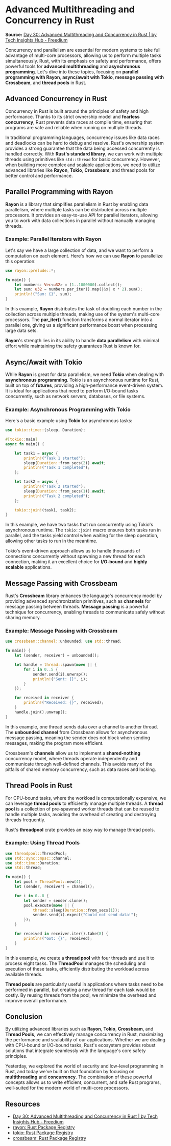 # Advanced Multithreading and Concurrency in Rust

**Source:** [Day 30: Advanced Multithreading and Concurrency in Rust | by Tech Insights Hub - Freedium](https://freedium.cfd/https://blog.cubed.run/day-30-advanced-multithreading-and-concurrency-in-rust-b3ef6780198e)

Concurrency and parallelism are essential for modern systems to take full advantage of multi-core processors, allowing us to perform multiple tasks simultaneously. Rust, with its emphasis on safety and performance, offers powerful tools for **advanced multithreading** and **asynchronous programming**. Let's dive into these topics, focusing on **parallel programming with Rayon**, **async/await with Tokio**, **message passing with Crossbeam**, and **thread pools** in Rust.

## Advanced Concurrency in Rust

Concurrency in Rust is built around the principles of safety and high performance. Thanks to its strict ownership model and **fearless concurrency**, Rust prevents data races at compile time, ensuring that programs are safe and reliable when running on multiple threads.

In traditional programming languages, concurrency issues like data races and deadlocks can be hard to debug and resolve. Rust's ownership system provides a strong guarantee that the data being accessed concurrently is handled correctly. With **Rust's standard library**, we can work with multiple threads using primitives like `std::thread` for basic concurrency. However, when building more complex and scalable applications, we need to utilize advanced libraries like **Rayon**, **Tokio**, **Crossbeam**, and thread pools for better control and performance.

## Parallel Programming with Rayon

**Rayon** is a library that simplifies parallelism in Rust by enabling data parallelism, where multiple tasks can be distributed across multiple processors. It provides an easy-to-use API for parallel iterators, allowing you to work with data collections in parallel without manually managing threads.

### Example: Parallel Iterators with Rayon

Let's say we have a large collection of data, and we want to perform a computation on each element. Here's how we can use **Rayon** to parallelize this operation:

```rust
use rayon::prelude::*;

fn main() {
    let numbers: Vec<u32> = (1..1000000).collect();
    let sum: u32 = numbers.par_iter().map(|&x| x * 2).sum();
    println!("Sum: {}", sum);
}
```

In this example, **Rayon** distributes the task of doubling each number in the collection across multiple threads, making use of the system's multi-core processors. The **par\_iter()** function transforms a normal iterator into a parallel one, giving us a significant performance boost when processing large data sets.

**Rayon**'s strength lies in its ability to handle **data parallelism** with minimal effort while maintaining the safety guarantees Rust is known for.

## Async/Await with Tokio

While **Rayon** is great for data parallelism, we need **Tokio** when dealing with **asynchronous programming**. Tokio is an asynchronous runtime for Rust, built on top of **futures**, providing a high-performance event-driven system. It is ideal for applications that need to perform I/O-bound tasks concurrently, such as network servers, databases, or file systems.

### Example: Asynchronous Programming with Tokio

Here's a basic example using **Tokio** for asynchronous tasks:

```rust
use tokio::time::{sleep, Duration};

#[tokio::main]
async fn main() {

    let task1 = async {
        println!("Task 1 started");
        sleep(Duration::from_secs(2)).await;
        println!("Task 1 completed");
    };

    let task2 = async {
        println!("Task 2 started");
        sleep(Duration::from_secs(1)).await;
        println!("Task 2 completed");
    };

    tokio::join!(task1, task2);
}
```

In this example, we have two tasks that run concurrently using Tokio's asynchronous runtime. The `tokio::join!` macro ensures both tasks run in parallel, and the tasks yield control when waiting for the sleep operation, allowing other tasks to run in the meantime.

Tokio's event-driven approach allows us to handle thousands of connections concurrently without spawning a new thread for each connection, making it an excellent choice for **I/O-bound** and **highly scalable** applications.

## Message Passing with Crossbeam

Rust's **Crossbeam** library enhances the language's concurrency model by providing advanced synchronization primitives, such as **channels** for message passing between threads. **Message passing** is a powerful technique for concurrency, enabling threads to communicate safely without sharing memory.

### Example: Message Passing with Crossbeam

```rust
use crossbeam::channel::unbounded; use std::thread;

fn main() {
    let (sender, receiver) = unbounded();

    let handle = thread::spawn(move || {
        for i in 0..5 {
            sender.send(i).unwrap();
            println!("Sent: {}", i);
        }
    });

    for received in receiver {
        println!("Received: {}", received);
    }
    handle.join().unwrap();
}
```

In this example, one thread sends data over a channel to another thread. The **unbounded channel** from Crossbeam allows for asynchronous message passing, meaning the sender does not block when sending messages, making the program more efficient.

Crossbeam's **channels** allow us to implement a **shared-nothing** concurrency model, where threads operate independently and communicate through well-defined channels. This avoids many of the pitfalls of shared memory concurrency, such as data races and locking.

## Thread Pools in Rust

For CPU-bound tasks, where the workload is computationally expensive, we can leverage **thread pools** to efficiently manage multiple threads. A **thread pool** is a collection of pre-spawned worker threads that can be reused to handle multiple tasks, avoiding the overhead of creating and destroying threads frequently.

Rust's **threadpool** crate provides an easy way to manage thread pools.

### Example: Using Thread Pools

```rust
use threadpool::ThreadPool;
use std::sync::mpsc::channel;
use std::time::Duration;
use std::thread;

fn main() {
    let pool = ThreadPool::new(4);
    let (sender, receiver) = channel();

    for i in 0..8 {
        let sender = sender.clone();
        pool.execute(move || {
            thread::sleep(Duration::from_secs(1));
            sender.send(i).expect("Could not send data!");
        });
    }

    for received in receiver.iter().take(8) {
        println!("Got: {}", received);
    }
}
```

In this example, we create a **thread pool** with four threads and use it to process eight tasks. The **ThreadPool** manages the scheduling and execution of these tasks, efficiently distributing the workload across available threads.

**Thread pools** are particularly useful in applications where tasks need to be performed in parallel, but creating a new thread for each task would be costly. By reusing threads from the pool, we minimize the overhead and improve overall performance.

## Conclusion

By utilizing advanced libraries such as **Rayon**, **Tokio**, **Crossbeam**, and **Thread Pools**, we can effectively manage concurrency in Rust, maximizing the performance and scalability of our applications. Whether we are dealing with CPU-bound or I/O-bound tasks, Rust's ecosystem provides robust solutions that integrate seamlessly with the language's core safety principles.

Yesterday, we explored the world of security and low-level programming in Rust, and today we've built on that foundation by focusing on **multithreading** and **concurrency**. The combination of these powerful concepts allows us to write efficient, concurrent, and safe Rust programs, well-suited for the modern world of multi-core processors.

## Resources

- [Day 30: Advanced Multithreading and Concurrency in Rust | by Tech Insights Hub - Freedium](https://freedium.cfd/https://blog.cubed.run/day-30-advanced-multithreading-and-concurrency-in-rust-b3ef6780198e)
- [rayon: Rust Package Registry](https://crates.io/crates/rayon)
- [tokio: Rust Package Registry](https://crates.io/crates/tokio)
- [crossbeam: Rust Package Registry](https://crates.io/crates/crossbeam)

